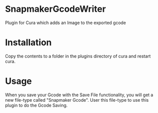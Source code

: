 # SnapmakerGcodeWriter
Plugin for Cura which adds an Image to the exported gcode

# Installation
Copy the contents to a folder in the plugins directory of cura and restart cura.

# Usage
When you save your Gcode with the Save File functionality, you will get a new file-type called "Snapmaker Gcode". User this file-type to use this plugin to do the Gcode Saving.
